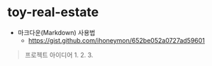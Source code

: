 # toy-real-estate

* 마크다운(Markdown) 사용법
  * https://gist.github.com/ihoneymon/652be052a0727ad59601

> 프로젝트 아이디어
> 1.
> 2.
> 3.
